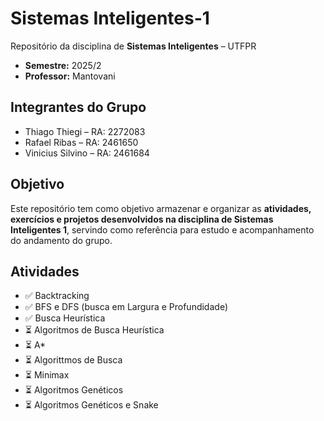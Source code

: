 # Sistemas Inteligentes-1

Repositório da disciplina de **Sistemas Inteligentes** – UTFPR  

- **Semestre:** 2025/2  
- **Professor:** Mantovani  

## Integrantes do Grupo  
- Thiago Thiegi – RA: 2272083  
- Rafael Ribas – RA: 2461650  
- Vinicius Silvino – RA: 2461684  

## Objetivo  
Este repositório tem como objetivo armazenar e organizar as **atividades, exercícios e projetos desenvolvidos na disciplina de Sistemas Inteligentes 1**, servindo como referência para estudo e acompanhamento do andamento do grupo.  

## Atividades  
- ✅ Backtracking  
- ✅ BFS e DFS (busca em Largura e Profundidade)
- ✅ Busca Heurística
- ⏳ Algoritmos de Busca Heurística
- ⏳ A*
- ⏳ Algorittmos de Busca
- ⏳ Minimax
- ⏳ Algoritmos Genéticos
- ⏳ Algoritmos Genéticos e Snake
